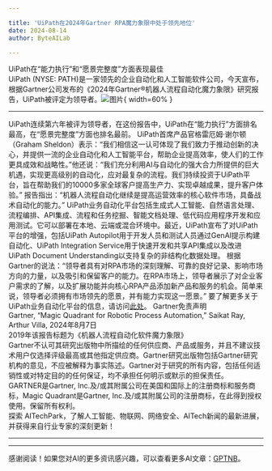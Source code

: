 ```yaml
---

title: 'UiPath在2024年Gartner RPA魔力象限中处于领先地位'
date: 2024-08-14
author: ByteAILab

---
```


UiPath在“能力执行”和“愿景完整度”方面表现最佳  
UiPath (NYSE: PATH)是一家领先的企业自动化和人工智能软件公司，今天宣布，根据Gartner公司发布的《2024年Gartner®机器人流程自动化魔力象限》研究报告，UiPath被评定为领导者。![图片](https://ai-techpark.com/wp-content/uploads/2024/08/UiPath-L-960x540.jpg){ width=60% }

---
UiPath连续第六年被评为领导者，在这份报告中，UiPath在“能力执行”方面排名最高，在“愿景完整度”方面也排名最前。
UiPath首席产品官格雷厄姆·谢尔顿（Graham Sheldon）表示：“我们相信这一认可体现了我们致力于推动创新的决心，并提供一流的企业自动化和人工智能平台，帮助企业提高效率，使人们的工作更具成效和战略性。”他还说：“我们充分利用AI与自动化的强大合力所提供的巨大机遇，实现更高级别的自动化，应对最复杂的流程。我们持续投资于UiPath平台，旨在帮助我们的10000多家全球客户提高生产力、实现卓越成果，提升客户体验。”
报告指出：“机器人流程自动化继续是提高运营效率的核心软件市场，具备战术自动化的能力。”
UiPath业务自动化平台包括生成式人工智能、自然语言处理、流程编排、API集成、流程和任务挖掘、智能文档处理、低代码应用程序开发和应用测试。它可以部署在本地、云端或混合环境中。最近，UiPath宣布了对UiPath平台的增强，包括UiPath Autopilot用于开发人员和测试人员通过GenAI提示构建自动化、UiPath Integration Service用于快速开发和共享API集成以及改进UiPath Document Understanding以支持复杂的非结构化数据处理。
根据Gartner的说法：“领导者具有对RPA市场的深刻理解、可靠的良好记录、影响市场方向的力量，以及吸引和保留客户的能力。在RPA市场上，领导者展示了对企业客户需求的了解，以及扩展功能并向核心RPA产品添加新产品和服务的机会。简单来说，领导者必须拥有市场领先的愿景，并有能力实现这一愿景。”
要了解更多关于UiPath业务自动化平台的信息，请访问[此处](https://ai-techpark.com/uipath-leads-in-the-2024-gartner-magic-quadrant-for-rpa/)。
Gartner免责声明  
Gartner, “Magic Quadrant for Robotic Process Automation,” Saikat Ray, Arthur Villa, 2024年8月7日  
2019年该报告标题为《机器人流程自动化软件魔力象限》  
Gartner不认可其研究出版物中所描绘的任何供应商、产品或服务，并且不建议技术用户仅选择评级最高或其他指定供应商。Gartner研究出版物包括Gartner研究机构的意见，不应被解释为事实陈述。Gartner对于研究的所有内容，包括任何适销性或对特定目的的任何保证，均不承担任何明示或默示的担保责任。  
GARTNER是Gartner, Inc.及/或其附属公司在美国和国际上的注册商标和服务商标，Magic Quadrant是Gartner, Inc.及/或其附属公司的注册商标，在此得到授权使用。保留所有权利。  
探索 AITechPark，了解人工智能、物联网、网络安全、AITech新闻的最新进展，并获得来自行业专家的深刻更新！

---
---
感谢阅读！如果您对AI的更多资讯感兴趣，可以查看更多AI文章：[GPTNB](https://gptnb.com)。